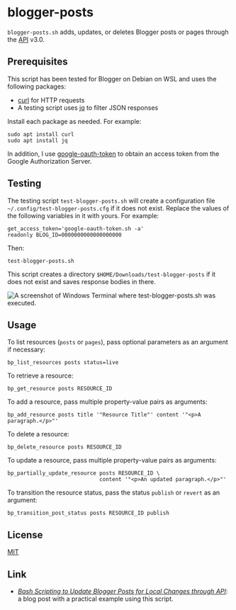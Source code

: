 # blogger-posts #

<!-- Bash script that adds, updates, or deletes Blogger posts or pages
through API -->

<!-- bash blogger-api curl jq -->

`blogger-posts.sh` adds, updates, or deletes Blogger posts or pages
through the [API](https://developers.google.com/blogger) v3.0.

## Prerequisites ##

This script has been tested for Blogger on Debian on WSL and uses the
following packages:

  * [curl](https://curl.se/) for HTTP requests
  * A testing script uses [jq](https://stedolan.github.io/jq/) to
    filter JSON responses

Install each package as needed.  For example:

``` shell
sudo apt install curl
sudo apt install jq
```

In addition, I use
[google-oauth-token](https://github.com/carmine560/google-oauth-token)
to obtain an access token from the Google Authorization Server.

## Testing ##

The testing script `test-blogger-posts.sh` will create a configuration
file `~/.config/test-blogger-posts.cfg` if it does not exist.  Replace
the values of the following variables in it with yours.  For example:

``` shell
get_access_token='google-oauth-token.sh -a'
readonly BLOG_ID=0000000000000000000
```

Then:

``` shell
test-blogger-posts.sh
```

This script creates a directory `$HOME/Downloads/test-blogger-posts`
if it does not exist and saves response bodies in there.

![A screenshot of Windows Terminal where test-blogger-posts.sh was
executed.](https://dl.dropboxusercontent.com/s/8q5z5fa0xn3ytfq/20230405T155104.png)

## Usage ##

To list resources (`posts` or `pages`), pass optional parameters as an
argument if necessary:

``` shell
bp_list_resources posts status=live
```

To retrieve a resource:

``` shell
bp_get_resource posts RESOURCE_ID
```

To add a resource, pass multiple property-value pairs as arguments:

``` shell
bp_add_resource posts title '"Resource Title"' content '"<p>A paragraph.</p>"'
```

To delete a resource:

``` shell
bp_delete_resource posts RESOURCE_ID
```

To update a resource, pass multiple property-value pairs as arguments:

``` shell
bp_partially_update_resource posts RESOURCE_ID \
                             content '"<p>An updated paragraph.</p>"'
```

To transition the resource status, pass the status `publish` or
`revert` as an argument:

``` shell
bp_transition_post_status posts RESOURCE_ID publish
```

## License ##

[MIT](LICENSE.md)

## Link ##

  * [*Bash Scripting to Update Blogger Posts for Local Changes through
    API*](https://carmine560.blogspot.com/2021/04/bash-scripting-to-update-posts-through.html):
    a blog post with a practical example using this script.
